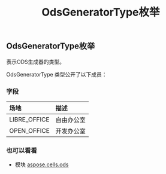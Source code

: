 ﻿---
title: OdsGeneratorType枚举
second_title: Aspose.Cells for Python via .NET API 参考资料
description:
type: docs
weight: 50
url: /zh/python-net/aspose.cells.ods/odsgeneratortype/
is_root: false
---
##  OdsGeneratorType枚举
表示ODS生成器的类型。



OdsGeneratorType 类型公开了以下成员：

### 字段
|场地|描述|
| :- | :- |
| LIBRE_OFFICE |自由办公室|
| OPEN_OFFICE |开发办公室|



### 也可以看看
* 模块 [aspose.cells.ods](..)
